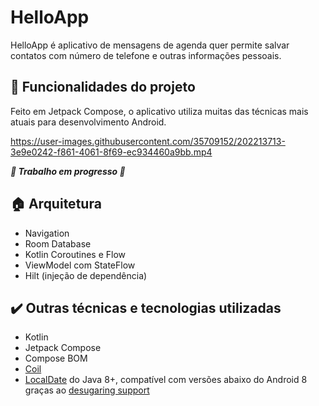 # HelloApp


HelloApp é aplicativo de mensagens de agenda quer permite salvar contatos com número de telefone e outras informações pessoais.

## :hammer: Funcionalidades do projeto
Feito em Jetpack Compose, o aplicativo utiliza muitas das técnicas mais atuais para desenvolvimento Android.


https://user-images.githubusercontent.com/35709152/202213713-3e9e0242-f861-4061-8f69-ec934460a9bb.mp4


***🚧 Trabalho em progresso 🚧***

## 🏠 Arquitetura
* Navigation
* Room Database
* Kotlin Coroutines e Flow
* ViewModel com StateFlow
* Hilt (injeção de dependência)

## ✔️ Outras técnicas e tecnologias utilizadas
* Kotlin
* Jetpack Compose
* Compose BOM
* [Coil][coil]
* [LocalDate][localdate] do Java 8+, compatível com versões abaixo do Android 8 graças ao [desugaring support][jdk8desugar]

<!--
## 📂 Adições mais recentes
Acompanhe o desenvolvimento do projeto [nesta branch][branchdev]
-->

[localdate]: https://developer.android.com/reference/java/time/LocalDate
[jdk8desugar]: https://developer.android.com/studio/write/java8-support#library-desugaring
[coil]: https://coil-kt.github.io/coil/
[branchdev]: https://github.com/git-jr/HelloApp/tree/revisao
 
